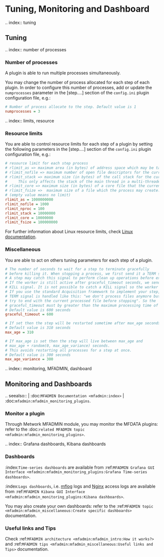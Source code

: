 
# Tuning, Monitoring and Dashboard
.. index:: tuning
## Tuning
.. index:: number of processes
### Number of processes

A plugin is able to run multiple processes simultaneously.

You may change the number of process allocated for each step of each plugin. In order to configure this number of processes, add or update the `numprocesses` parameter in the [step....] section of the `config.ini` plugin configuration file, e.g.:
```cfg
# Number of process allocate to the step. Default value is 1
numprocesses = 3
```
.. index:: limits, resource
### Resource limits

You are able to control resource limits for each step of a plugin by setting the following parameters in the [step....] section of the `config.ini` plugin configuration file, e.g.:

```cfg
# resource limit for each step process
# rlimit_as => maximum area (in bytes) of address space which may be taken by the process.
# rlimit_nofile => maximum number of open file descriptors for the current process.
# rlimit_stack => maximum size (in bytes) of the call stack for the current process.
#     This only affects the stack of the main thread in a multi-threaded process.
# rlimit_core => maximum size (in bytes) of a core file that the current process can create.
# rlimit_fsize =>  maximum size of a file which the process may create.
# (empty value means no limit)
rlimit_as = 1000000000
rlimit_nofile = 1000
rlimit_nproc = 100
rlimit_stack = 10000000
rlimit_core = 10000000
rlimit_fsize = 100000000
```

For further information about Linux resource limits, check [Linux documentation](http://man7.org/linux/man-pages/man2/setrlimit.2.html).

### Miscellaneous

You are able to act on others tuning parameters for each step of a plugin.

```cfg 
# The number of seconds to wait for a step to terminate gracefully
# before killing it. When stopping a process, we first send it a TERM signal.
# A step may catch this signal to perform clean up operations before exiting.
# If the worker is still active after graceful_timeout seconds, we send it a
# KILL signal. It is not possible to catch a KILL signal so the worker will stop.
# If you use the standard Acquisition framework to implement your step, the
# TERM signal is handled like this: "we don't process files anymore but we
# try to end with the current processed file before stopping". So the
# graceful_timeout must by greater than the maximum processing time of one file.
# Default value is 600 seconds
graceful_timeout = 600

# If set then the step will be restarted sometime after max_age seconds.
# Default value is 310 seconds
max_age = 310

# If max_age is set then the step will live between max_age and
# max_age + random(0, max_age_variance) seconds.
# This avoids restarting all processes for a step at once.
# Default value is 300 seconds
max_age_variance = 300
```

.. index:: monitoring, MFADMIN, dashboard
## Monitoring and Dashboards

.. seealso::
    | :doc:`MFADMIN Documentation <mfadmin:index>`
    | :doc:`mfadmin:mfadmin_monitoring_plugins`.

### Monitor a plugin
Through Metwork MFADMIN module, you may monitor the MFDATA plugins: refer to the :doc:`related MFADMIN topic <mfadmin:mfadmin_monitoring_plugins>`.

.. index:: Grafana dashboards, Kibana dashboards
### Dashboards
:index:`Time-series dashboards` are available from :ref:`MFADMIN Grafana GUI Interface <mfadmin:mfadmin_monitoring_plugins:Grafana Time-series dashboards>`.

:index:`Logs dashboards`, i.e. [mflog](https://github.com/metwork-framework/mflog) logs and [Nginx](https://www.nginx.com/) access logs are available from :ref:`MFADMIN Kibana GUI Interface <mfadmin:mfadmin_monitoring_plugins:Kibana dashboards>`.

You may also create your own dashboards: refer to the :ref:`MFADMIN topic <mfadmin:mfadmin_miscellaneous:Create specific dashboards>` documentation.

### Useful links and Tips

Check :ref:`MFADMIN architecture <mfadmin:mfadmin_intro:How it works?>` and :ref:`MFADMIN tips <mfadmin:mfadmin_miscellaneous:Useful links and Tips>` documentation.

<!--
Intentional comment to prevent m2r from generating bad rst statements when the file ends with a block .. xxx ::
-->
